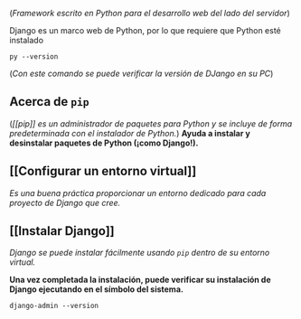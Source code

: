 (_Framework escrito en Python para el desarrollo web del lado del servidor_)

Django es un marco web de Python, por lo que requiere que Python esté instalado
```CMD
py --version
```
(_Con este comando se puede verificar la versión de DJango en su PC_)


## Acerca de `pip`

(_[[pip]] es un administrador de paquetes para Python y se incluye de forma predeterminada con el instalador de Python._)
**Ayuda a instalar y desinstalar paquetes de Python (¡como Django!).**

## [[Configurar un entorno virtual]]

_Es una buena práctica proporcionar un entorno dedicado para cada proyecto de Django que cree._ 

## [[Instalar Django]]

_Django se puede instalar fácilmente usando `pip` dentro de su entorno virtual._

**Una vez completada la instalación, puede verificar su instalación de Django ejecutando en el símbolo del sistema.**
```CMD
django-admin --version
```
